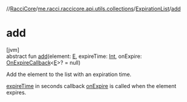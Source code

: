 //[RacciCore](../../../index.md)/[me.racci.raccicore.api.utils.collections](../index.md)/[ExpirationList](index.md)/[add](add.md)

# add

[jvm]\
abstract fun [add](add.md)(element: [E](index.md), expireTime: [Int](https://kotlinlang.org/api/latest/jvm/stdlib/kotlin/-int/index.html), onExpire: [OnExpireCallback](../index.md#-1395177404%2FClasslikes%2F-1216412040)&lt;[E](index.md)&gt;? = null)

Add the element to the list with an expiration time.

[expireTime](add.md) in seconds callback [onExpire](add.md) is called when the element expires.
